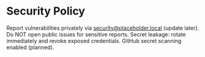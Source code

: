 # Security Policy

Report vulnerabilities privately via security@placeholder.local (update later).
Do NOT open public issues for sensitive reports.
Secret leakage: rotate immediately and revoke exposed credentials.
GitHub secret scanning enabled (planned).
